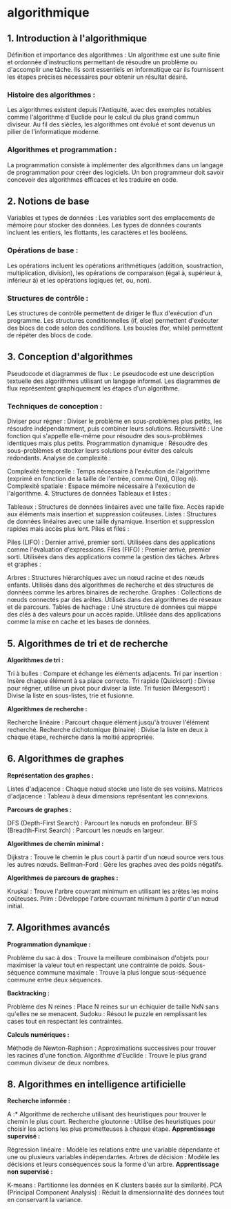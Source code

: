 # algorithmique

## 1. Introduction à l'algorithmique
Définition et importance des algorithmes :
Un algorithme est une suite finie et ordonnée d'instructions permettant de résoudre un problème ou d'accomplir une tâche. Ils sont essentiels en informatique car ils fournissent les étapes précises nécessaires pour obtenir un résultat désiré.

### Histoire des algorithmes :
Les algorithmes existent depuis l'Antiquité, avec des exemples notables comme l'algorithme d'Euclide pour le calcul du plus grand commun diviseur. Au fil des siècles, les algorithmes ont évolué et sont devenus un pilier de l'informatique moderne.

### Algorithmes et programmation :
La programmation consiste à implémenter des algorithmes dans un langage de programmation pour créer des logiciels. Un bon programmeur doit savoir concevoir des algorithmes efficaces et les traduire en code.

## 2. Notions de base
Variables et types de données :
Les variables sont des emplacements de mémoire pour stocker des données. Les types de données courants incluent les entiers, les flottants, les caractères et les booléens.

### Opérations de base :
Les opérations incluent les opérations arithmétiques (addition, soustraction, multiplication, division), les opérations de comparaison (égal à, supérieur à, inférieur à) et les opérations logiques (et, ou, non).

### Structures de contrôle :
Les structures de contrôle permettent de diriger le flux d'exécution d'un programme. Les structures conditionnelles (if, else) permettent d'exécuter des blocs de code selon des conditions. Les boucles (for, while) permettent de répéter des blocs de code.

## 3. Conception d'algorithmes
Pseudocode et diagrammes de flux :
Le pseudocode est une description textuelle des algorithmes utilisant un langage informel. Les diagrammes de flux représentent graphiquement les étapes d'un algorithme.

### Techniques de conception :

Diviser pour régner : Diviser le problème en sous-problèmes plus petits, les résoudre indépendamment, puis combiner leurs solutions.
Récursivité : Une fonction qui s'appelle elle-même pour résoudre des sous-problèmes identiques mais plus petits.
Programmation dynamique : Résoudre des sous-problèmes et stocker leurs solutions pour éviter des calculs redondants.
Analyse de complexité :

Complexité temporelle : Temps nécessaire à l'exécution de l'algorithme (exprimé en fonction de la taille de l'entrée, comme O(n), O(log n)).
Complexité spatiale : Espace mémoire nécessaire à l'exécution de l'algorithme.
4. Structures de données
Tableaux et listes :

Tableaux : Structures de données linéaires avec une taille fixe. Accès rapide aux éléments mais insertion et suppression coûteuses.
Listes : Structures de données linéaires avec une taille dynamique. Insertion et suppression rapides mais accès plus lent.
Piles et files :

Piles (LIFO) : Dernier arrivé, premier sorti. Utilisées dans des applications comme l'évaluation d'expressions.
Files (FIFO) : Premier arrivé, premier sorti. Utilisées dans des applications comme la gestion des tâches.
Arbres et graphes :

Arbres : Structures hiérarchiques avec un nœud racine et des nœuds enfants. Utilisés dans des algorithmes de recherche et des structures de données comme les arbres binaires de recherche.
Graphes : Collections de nœuds connectés par des arêtes. Utilisés dans des algorithmes de réseaux et de parcours.
Tables de hachage :
Une structure de données qui mappe des clés à des valeurs pour un accès rapide. Utilisée dans des applications comme la mise en cache et les bases de données.

## 5. Algorithmes de tri et de recherche
**Algorithmes de tri :**

Tri à bulles : Compare et échange les éléments adjacents.
Tri par insertion : Insère chaque élément à sa place correcte.
Tri rapide (Quicksort) : Divise pour régner, utilise un pivot pour diviser la liste.
Tri fusion (Mergesort) : Divise la liste en sous-listes, trie et fusionne.

**Algorithmes de recherche :**

Recherche linéaire : Parcourt chaque élément jusqu'à trouver l'élément recherché.
Recherche dichotomique (binaire) : Divise la liste en deux à chaque étape, recherche dans la moitié appropriée.

## 6. Algorithmes de graphes
**Représentation des graphes :**

Listes d'adjacence : Chaque nœud stocke une liste de ses voisins.
Matrices d'adjacence : Tableau à deux dimensions représentant les connexions.

**Parcours de graphes :**

DFS (Depth-First Search) : Parcourt les nœuds en profondeur.
BFS (Breadth-First Search) : Parcourt les nœuds en largeur.

**Algorithmes de chemin minimal :**

Dijkstra : Trouve le chemin le plus court à partir d'un nœud source vers tous les autres nœuds.
Bellman-Ford : Gère les graphes avec des poids négatifs.

**Algorithmes de parcours de graphes :**

Kruskal : Trouve l'arbre couvrant minimum en utilisant les arêtes les moins coûteuses.
Prim : Développe l'arbre couvrant minimum à partir d'un nœud initial.

## 7. Algorithmes avancés

**Programmation dynamique :**

Problème du sac à dos : Trouve la meilleure combinaison d'objets pour maximiser la valeur tout en respectant une contrainte de poids.
Sous-séquence commune maximale : Trouve la plus longue sous-séquence commune entre deux séquences.

**Backtracking :**

Problème des N reines : Place N reines sur un échiquier de taille NxN sans qu'elles ne se menacent.
Sudoku : Résout le puzzle en remplissant les cases tout en respectant les contraintes.

**Calculs numériques :**

Méthode de Newton-Raphson : Approximations successives pour trouver les racines d'une fonction.
Algorithme d'Euclide : Trouve le plus grand commun diviseur de deux nombres.

## 8. Algorithmes en intelligence artificielle
**Recherche informée :**

A :* Algorithme de recherche utilisant des heuristiques pour trouver le chemin le plus court.
Recherche gloutonne : Utilise des heuristiques pour choisir les actions les plus prometteuses à chaque étape.
**Apprentissage supervisé :**

Régression linéaire : Modèle les relations entre une variable dépendante et une ou plusieurs variables indépendantes.
Arbres de décision : Modèle les décisions et leurs conséquences sous la forme d'un arbre.
**Apprentissage non supervisé :**

K-means : Partitionne les données en K clusters basés sur la similarité.
PCA (Principal Component Analysis) : Réduit la dimensionnalité des données tout en conservant la variance.
